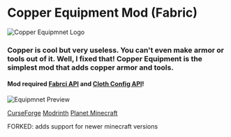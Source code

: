 # Copper Equipment Mod (Fabric)
![Copper Equipmnet Logo](https://i.imgur.com/pe7LqYx.png)

### Copper is cool but very useless. You can't even make armor or tools out of it. Well, I fixed that! Copper Equipment is the simplest mod that adds copper armor and tools.

#### Mod required [Fabrci API](https://www.curseforge.com/minecraft/mc-mods/fabric-api) and [Cloth Config API](https://www.curseforge.com/minecraft/mc-mods/cloth-config)!

![Equipmnet Preview](https://i.imgur.com/BXMFO1O.png)

[CurseForge](https://www.curseforge.com/minecraft/mc-mods/copper-equipment-fabric) [Modrinth](https://modrinth.com/mod/copper-equipment) [Planet Minecraft](https://www.planetminecraft.com/mod/copper-equipment/)

FORKED: adds support for newer minecraft versions
